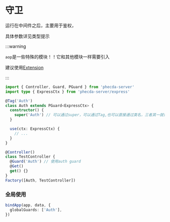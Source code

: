 # 守卫

 运行在中间件之后，主要用于鉴权，

具体参数详见类型提示

:::warning

`aop`是一些特殊的模块！！它和其他模块一样需要引入

建议使用[Extension](./extension.md)

:::


```ts
import { Controller, Guard, PGuard } from 'phecda-server'
import type { ExpressCtx } from 'phecda-server/express'

@Tag('Auth')
class Auth extends PGuard<ExpressCtx> {
  constructor() {
    super('Auth') // 可以通过super，可以通过Tag,也可以直接通过类名，三者其一就行
  }

  use(ctx: ExpressCtx) {
    // ...
  }
}

@Controller()
class TestController {
  @Guard('Auth') // 使用auth guard
  @Get()
  get() {}
}
Factory([Auth, TestController])
```

### 全局使用
```ts
bindApp(app, data, {
  globalGuards: ['Auth'],
})
```

